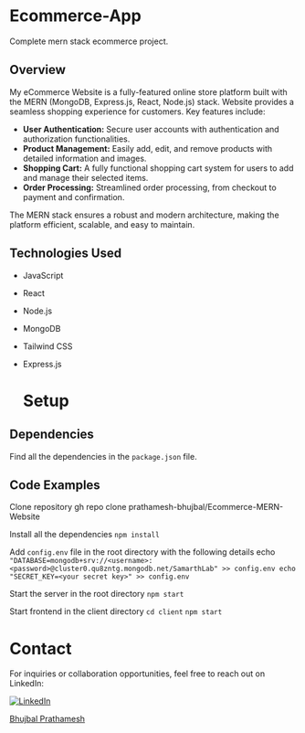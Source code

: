 # Ecommerce-App
Complete mern stack ecommerce project.

## Overview

My eCommerce Website is a fully-featured online store platform built with the MERN (MongoDB, Express.js, React, Node.js) stack. Website provides a seamless shopping experience for customers. Key features include:

- **User Authentication:** Secure user accounts with authentication and authorization functionalities.
- **Product Management:** Easily add, edit, and remove products with detailed information and images.
- **Shopping Cart:** A fully functional shopping cart system for users to add and manage their selected items.
- **Order Processing:** Streamlined order processing, from checkout to payment and confirmation.

The MERN stack ensures a robust and modern architecture, making the platform efficient, scalable, and easy to maintain.

## Technologies Used

- JavaScript
- React
- Node.js
- MongoDB
- Tailwind CSS
- Express.js

  # Setup

## Dependencies

Find all the dependencies in the `package.json` file.

## Code Examples
 Clone repository
   gh repo clone prathamesh-bhujbal/Ecommerce-MERN-Website

 Install all the dependencies
     `npm install`

 Add `config.env` file in the root directory with the following details
     echo `"DATABASE=mongodb+srv://<username>:<password>@cluster0.qu8zntg.mongodb.net/SamarthLab" >> config.env
           echo "SECRET_KEY=<your secret key>" >> config.env`

 Start the server in the root directory
    `npm start`

 Start frontend in the client directory
   `cd client`
   `npm start`


# Contact

For inquiries or collaboration opportunities, feel free to reach out on LinkedIn:

[![LinkedIn](https://img.shields.io/badge/LinkedIn-Bhujbal%20Prathamesh-blue)](https://www.linkedin.com/in/bhujbal-prathamesh-633a28230/)

[Bhujbal Prathamesh](https://www.linkedin.com/in/bhujbal-prathamesh-633a28230/)
